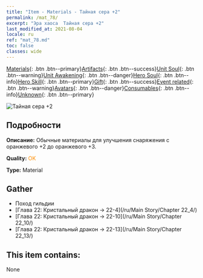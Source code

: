 ```yaml
---
title: "Item - Materials - Тайная сера +2"
permalink: /mat_78/
excerpt: "Эра хаоса  Тайная сера +2"
last_modified_at: 2021-08-04
locale: ru
ref: "mat_78.md"
toc: false
classes: wide
---
```

 [Materials](/ItemsRU/){: .btn .btn--primary}[Artifacts](/ItemsRU/Artifacts/){: .btn .btn--success}[Unit Soul](/ItemsRU/UnitSoul/){: .btn .btn--warning}[Unit Awakening](/ItemsRU/UnitAwakening/){: .btn .btn--danger}[Hero Soul](/ItemsRU/HeroSoul/){: .btn .btn--info}[Hero Skill](/ItemsRU/HeroSkill/){: .btn .btn--primary}[Gift](/ItemsRU/Gift/){: .btn .btn--success}[Event related](/ItemsRU/Events/){: .btn .btn--warning}[Avatars](/ItemsRU/Avatars/){: .btn .btn--danger}[Consumables](/ItemsRU/Consumables/){: .btn .btn--info}[Unknown](/ItemsRU/Unknown/){: .btn .btn--primary}

 ![Тайная сера +2](/images/t/i_cailiao_liuhuang3.png)

## Подробности
 **Описание:** Обычные материалы для улучшения снаряжения c оранжевого +2 до оранжевого +3.

 **Quality:** <span style="color: #FF8C00">OK</span>

 **Type:** Material

## Gather

*    Поход гильдии 
*    [Глава 22: Кристальный дракон -> 22-4](/ru/Main Story/Chapter 22_4/) 
*    [Глава 22: Кристальный дракон -> 22-10](/ru/Main Story/Chapter 22_10/) 
*    [Глава 22: Кристальный дракон -> 22-13](/ru/Main Story/Chapter 22_13/) 

## This item contains:

  None

